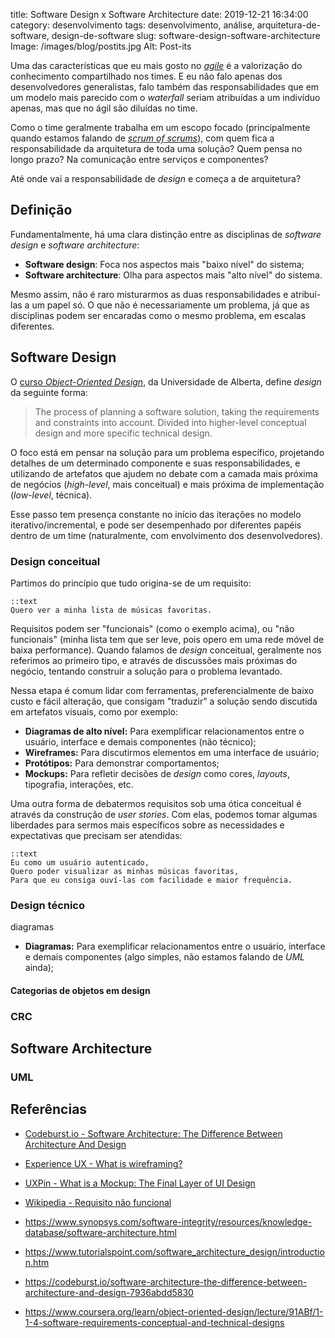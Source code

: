 title: Software Design x Software Architecture
date: 2019-12-21 16:34:00
category: desenvolvimento
tags: desenvolvimento, análise, arquitetura-de-software, design-de-software
slug: software-design-software-architecture
Image: /images/blog/postits.jpg
Alt: Post-its

Uma das características que eu mais gosto no [_agile_]({tag}agile "Leia mais sobre ágil")
é a valorização do conhecimento compartilhado nos times. E eu não falo apenas dos desenvolvedores generalistas,
falo também das responsabilidades que em um modelo mais parecido com o
_waterfall_ seriam atribuídas a um indivíduo apenas, mas que no ágil são diluídas no time.

<!-- PELICAN_END_SUMMARY -->

Como o time geralmente trabalha em um escopo focado (principalmente quando estamos falando
de [_scrum of scrums_](<https://www.agilealliance.org/glossary/scrum-of-scrums/#q=~(infinite~false~filters~(postType~(~'page~'post~'aa_book~'aa_event_session~'aa_experience_report~'aa_glossary~'aa_research_paper~'aa_video)~tags~(~'scrum*20of*20scrums))~searchTerm~'~sort~false~sortDirection~'asc~page~1)> "Leia uma breve definição sobre o assunto")),
com quem fica a responsabilidade da arquitetura de toda uma solução?
Quem pensa no longo prazo? Na comunicação entre serviços e componentes?

Até onde vai a responsabilidade de _design_ e começa a de arquitetura?

## Definição

Fundamentalmente, há uma clara distinção entre as disciplinas de _software design_ e
_software architecture_:

- **Software design**: Foca nos aspectos mais "baixo nível" do sistema;
- **Software architecture**: Olha para aspectos mais "alto nível" do sistema.

Mesmo assim, não é raro misturarmos as duas responsabilidades e atribuí-las a um papel só. O que não é
necessariamente um problema, já que as disciplinas podem ser encaradas como o mesmo problema,
em escalas diferentes.

## Software Design

O [curso _Object-Oriented Design_](https://www.coursera.org/learn/object-oriented-design/ "Object-Oriented Design no Coursera"),
da Universidade de Alberta, define _design_ da seguinte forma:

> The process of planning a software solution, taking the requirements and constraints into account.
> Divided into higher-level conceptual design and more specific technical design.

O foco está em pensar na solução para um problema específico, projetando detalhes de um determinado
componente e suas responsabilidades, e utilizando de artefatos que ajudem no debate
com a camada mais próxima de negócios (_high-level_, mais conceitual) e mais próxima de implementação
(_low-level_, técnica).

Esse passo tem presença constante no início das iterações no modelo iterativo/incremental, e pode ser desempenhado
por diferentes papéis dentro de um time (naturalmente, com envolvimento dos desenvolvedores).

### Design conceitual

Partimos do princípio que tudo origina-se de um requisito:

    ::text
    Quero ver a minha lista de músicas favoritas.

Requisitos podem ser "funcionais" (como o exemplo acima), ou "não funcionais" (minha lista tem que ser leve, pois opero
em uma rede móvel de baixa performance). Quando falamos de _design_ conceitual, geralmente nos referimos
ao primeiro tipo, e através de discussões mais próximas do negócio, tentando construir a solução para o problema levantado.

Nessa etapa é comum lidar com ferramentas, preferencialmente de baixo custo e fácil alteração, que consigam
"traduzir" a solução sendo discutida em artefatos visuais, como por exemplo:

- **Diagramas de alto nível:** Para exemplificar relacionamentos entre o usuário, interface e demais componentes (não técnico);
- **Wireframes:** Para discutirmos elementos em uma interface de usuário;
- **Protótipos:** Para demonstrar comportamentos;
- **Mockups:** Para refletir decisões de _design_ como cores, _layouts_, tipografia, interações, etc.

Uma outra forma de debatermos requisitos sob uma ótica conceitual é através da construção de _user stories_. Com elas,
podemos tomar algumas liberdades para sermos mais específicos sobre as necessidades e expectativas que precisam ser atendidas:

    ::text
    Eu como um usuário autenticado,
    Quero poder visualizar as minhas músicas favoritas,
    Para que eu consiga ouví-las com facilidade e maior frequência.

### Design técnico

diagramas

- **Diagramas:** Para exemplificar relacionamentos entre o usuário, interface e demais componentes (algo simples, não estamos falando de _UML_ ainda);

#### Categorias de objetos em design

### CRC

## Software Architecture

### UML

## Referências

- [Codeburst.io - Software Architecture: The Difference Between Architecture And Design](https://codeburst.io/software-architecture-the-difference-between-architecture-and-design-7936abdd5830)
- [Experience UX - What is wireframing?](https://www.experienceux.co.uk/faqs/what-is-wireframing/)
- [UXPin - What is a Mockup: The Final Layer of UI Design](https://www.uxpin.com/studio/blog/what-is-a-mockup-the-final-layer-of-ui-design/)
- [Wikipedia - Requisito não funcional](https://pt.wikipedia.org/wiki/Requisito_n%C3%A3o_funcional)

- https://www.synopsys.com/software-integrity/resources/knowledge-database/software-architecture.html
- https://www.tutorialspoint.com/software_architecture_design/introduction.htm
- https://codeburst.io/software-architecture-the-difference-between-architecture-and-design-7936abdd5830
- https://www.coursera.org/learn/object-oriented-design/lecture/91ABf/1-1-4-software-requirements-conceptual-and-technical-designs

